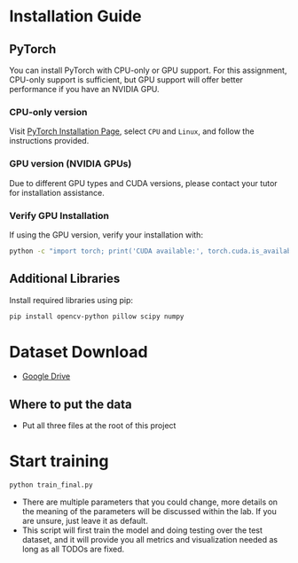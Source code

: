 # Installation Guide

## PyTorch

You can install PyTorch with CPU-only or GPU support. For this assignment, CPU-only support is sufficient, but GPU support will offer better performance if you have an NVIDIA GPU.

### CPU-only version
Visit [PyTorch Installation Page](https://pytorch.org/get-started/locally/), select `CPU` and `Linux`, and follow the instructions provided.

### GPU version (NVIDIA GPUs)
Due to different GPU types and CUDA versions, please contact your tutor for installation assistance.

### Verify GPU Installation
If using the GPU version, verify your installation with:
```bash
python -c "import torch; print('CUDA available:', torch.cuda.is_available())"
```

## Additional Libraries

Install required libraries using pip:

```bash
pip install opencv-python pillow scipy numpy
```

 
# Dataset Download
- [Google Drive](https://drive.google.com/drive/folders/1ZlGBDe9RKQqffznb6k4C6Px3ws5Sr_5A?usp=sharing)

## Where to put the data
- Put all three files at the root of this project

# Start training
```bash
python train_final.py
```
- There are multiple parameters that you could change, more details on the meaning of the parameters will be discussed within the lab. If you are unsure, just leave it as default.
- This script will first train the model and doing testing over the test dataset, and it will provide you all metrics and visualization needed as long as all TODOs are fixed. 
